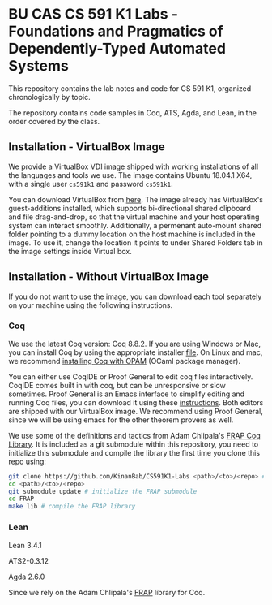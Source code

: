 # BU CAS CS 591 K1 Labs - Foundations and Pragmatics of Dependently-Typed Automated Systems

This repository contains the lab notes and code for CS 591 K1, organized chronologically by topic.

The repository contains code samples in Coq, ATS, Agda, and Lean, in the order covered by the class.

## Installation - VirtualBox Image

We provide a VirtualBox VDI image shipped with working installations of all the languages and tools we use. The image contains Ubuntu 18.04.1 X64, with
a single user `cs591k1` and password `cs591k1`. 

You can download VirtualBox from [here](https://www.virtualbox.org/wiki/Downloads). The image already has VirtualBox's guest-additions installed,
which supports bi-directional shared clipboard and file drag-and-drop, so that the virtual machine and your host operating system can interact smoothly.
Additionally, a permenant auto-mount shared folder pointing to a dummy location on the host machine is included in the image. To use it, change the location it
points to under Shared Folders tab in the image settings inside Virtual box.

## Installation - Without VirtualBox Image

If you do not want to use the image, you can download each tool separately on your machine using the following instructions.

### Coq

We use the latest Coq version: Coq 8.8.2. If you are using Windows or Mac, you can install Coq by using the appropriate installer [file](https://github.com/coq/coq/releases/tag/V8.8.2). 
On Linux and mac, we recommend [installing Coq with OPAM](https://coq.inria.fr/opam/www/using.html) (OCaml package manager).

You can either use CoqIDE or Proof General to edit coq files interactively. CoqIDE comes built in with coq, but can be unresponsive or slow sometimes.
Proof General is an Emacs interface to simplify editing and running Coq files, you can download it using these [instructions](https://proofgeneral.github.io/).
Both editors are shipped with our VirtualBox image. We recommend using Proof General, since we will be using emacs for the other theorem provers as well.

We use some of the definitions and tactics from Adam Chlipala's [FRAP Coq Library](https://github.com/achlipala/frap). It is included as a git submodule within
this repository, you need to initialize this submodule and compile the library the first time you clone this repo using:
```bash
git clone https://github.com/KinanBab/CS591K1-Labs <path>/<to>/<repo> # clone this repo
cd <path>/<to>/<repo>
git submodule update # initialize the FRAP submodule
cd FRAP
make lib # compile the FRAP library
```

### Lean

Lean 3.4.1

ATS2-0.3.12

Agda 2.6.0

Since we rely on the Adam Chlipala's [FRAP]() library for Coq. 


